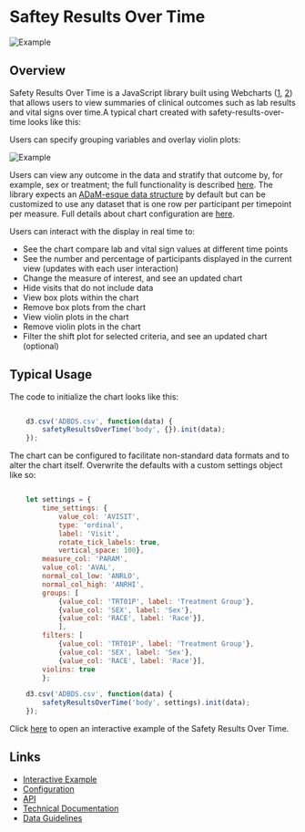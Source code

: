# Saftey Results Over Time
![Example](https://github.com/RhoInc/safety-results-over-time/wiki/img/default.PNG)
## Overview

Safety Results Over Time is a JavaScript library built using Webcharts ([1](https://github.com/RhoInc/Webcharts), [2](https://github.com/RhoInc/webcharts-wrapper-boilerplate)) that allows users to view summaries of clinical outcomes such as lab results and vital signs over time.A typical chart created with safety-results-over-time looks like this:



Users can specify grouping variables and overlay violin plots:

![Example](https://github.com/RhoInc/safety-results-over-time/wiki/img/customized.PNG)

Users can view any outcome in the data and stratify that outcome by, for example, sex or treatment; the full functionality is described [here](https://github.com/RhoInc/safety-results-over-time/wiki/User-Requirements).
The library expects an [ADaM-esque data structure](https://www.cdisc.org/system/files/members/standard/foundational/adam/analysis_data_model_v2.1.pdf) by default but can be customized to use any dataset that is one row per participant per timepoint per measure.
Full details about chart configuration are [here](Configuration).

Users can interact with the display in real time to:
* See the chart compare lab and vital sign values at different time points
* See the number and percentage of participants displayed in the current view (updates with each user interaction)
* Change the measure of interest, and see an updated chart
* Hide visits that do not include data
* View box plots within the chart
* Remove box plots from the chart
* View violin plots in the chart
* Remove violin plots in the chart
* Filter the shift plot for selected criteria, and see an updated chart (optional)


## Typical Usage

The code to initialize the chart looks like this: 

```javascript

    d3.csv('ADBDS.csv', function(data) {
        safetyResultsOverTime('body', {}).init(data);
    });

```

The chart can be configured to facilitate non-standard data formats and to alter the chart itself. Overwrite the defaults with a custom settings object like so:

```javascript

    let settings = {
        time_settings: {
            value_col: 'AVISIT',
            type: 'ordinal',
            label: 'Visit',
            rotate_tick_labels: true,
            vertical_space: 100},
        measure_col: 'PARAM',
        value_col: 'AVAL',
        normal_col_low: 'ANRLO',
        normal_col_high: 'ANRHI',
        groups: [
            {value_col: 'TRT01P', label: 'Treatment Group'},
            {value_col: 'SEX', label: 'Sex'},
            {value_col: 'RACE', label: 'Race'}],
            ],
        filters: [
            {value_col: 'TRT01P', label: 'Treatment Group'},
            {value_col: 'SEX', label: 'Sex'},
            {value_col: 'RACE', label: 'Race'}],
        violins: true
        };

    d3.csv('ADBDS.csv', function(data) {
        safetyResultsOverTime('body', settings).init(data);
    });

```

Click [here](https://rhoinc.github.io/viz-library/examples/0008-safetyExplorer-default/safety-results-over-time/) to open an interactive example of the Safety Results Over Time.

## Links 

- [Interactive Example](https://rhoinc.github.io/viz-library/examples/0008-safetyExplorer-default/safety-results-over-time/)
- [Configuration](https://github.com/RhoInc/safety-results-over-time/wiki/Configuration) 
- [API](https://github.com/RhoInc/safety-results-over-time/wiki/API)
- [Technical Documentation](https://github.com/RhoInc/safety-results-over-time/wiki/Technical-Documentation) 
- [Data Guidelines](https://github.com/RhoInc/safety-results-over-time/wiki/Data-Guidelines)

